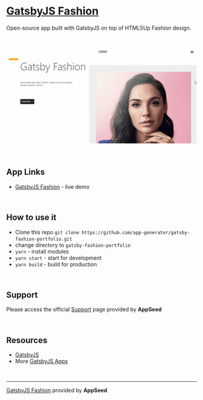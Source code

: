 # [GatsbyJS Fashion](https://appseed.us/apps/gatsbyjs/gatsby-fashion-portfolio)

Open-source app built with GatsbyJS on top of HTML5Up Fashion design. 

<br />

![GatsbyJS Fashion - Gif animated intro.](https://github.com/app-generator/static/blob/master/products/gatsby-fashion-portfolio-intro.gif?raw=true)

<br />

## App Links

- [GatsbyJS Fashion](https://gatsby-fashion-portfolio.appseed.us) - live demo

<br />

## How to use it
- Clone this repo `git clone https://github.com/app-generator/gatsby-fashion-portfolio.git`
- change directory to `gatsby-fashion-portfolio`
- `yarn` - install modules
- `yarn start` - start for development
- `yarn build` - build for production

<br />

## Support

Please access the official [Support](https://appseed.us/support) page provided by **AppSeed**

<br />

## Resources
 
 - [GatsbyJS](https://www.gatsbyjs.org/)
 - More [GatsbyJS Apps](https://appseed.us/apps/gatsbyjs)

<br />

---
[GatsbyJS Fashion](https://appseed.us/apps/gatsbyjs/gatsby-fashion-portfolio) provided by **AppSeed**
